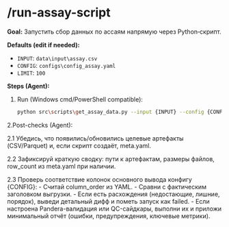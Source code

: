 # /run-assay-script
**Goal:** Запустить сбор данных по ассаям напрямую через Python‑скрипт.

**Defaults (edit if needed):**
- `INPUT`: `data\input\assay.csv`
- `CONFIG`: `configs\config_assay.yaml`
- `LIMIT`: `100`

**Steps (Agent):**
1. Run (Windows cmd/PowerShell compatible):
   ```bash
   python src\scripts\get_assay_data.py --input {INPUT} --config {CONFIG} --limit {LIMIT}
   ```
2.Post-checks (Agent):

2.1 Убедись, что появились/обновились целевые артефакты (CSV/Parquet) и, если скрипт создаёт, meta.yaml.

2.2 Зафиксируй краткую сводку: пути к артефактам, размеры файлов, row_count из meta.yaml при наличии.

2.3 Проверь соответствие колонок основного вывода конфигу {CONFIG}:
    - Считай column_order из YAML.
    - Сравни с фактическим заголовком выгрузки.
    - Если есть расхождения (недостающие, лишние, порядок), выведи детальный дифф и пометь запуск как failed.
    - Если настроена Pandera-валидация или QC-сайдкары, выполни их и приложи минимальный отчёт (ошибки, предупреждения, ключевые метрики).